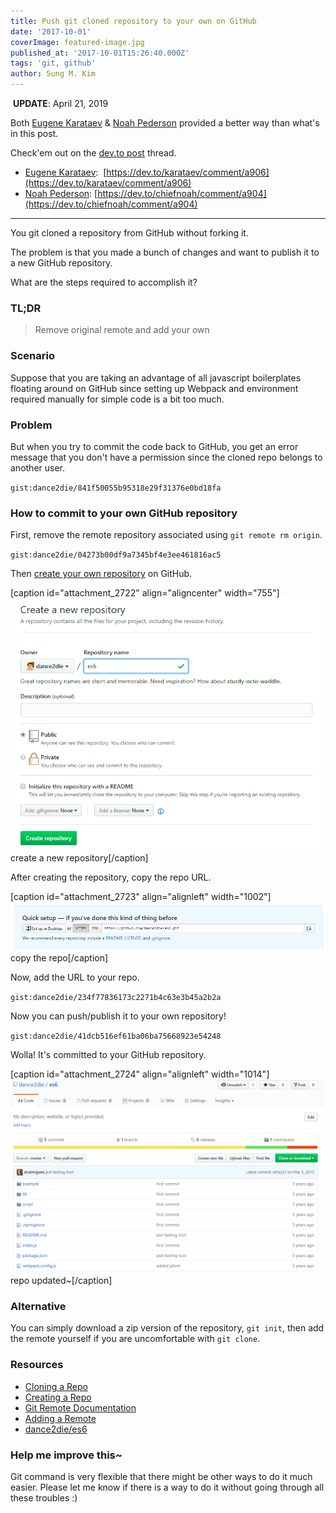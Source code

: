 ```yaml
---
title: Push git cloned repository to your own on GitHub
date: '2017-10-01'
coverImage: featured-image.jpg
published_at: '2017-10-01T15:26:40.000Z'
tags: 'git, github'
author: Sung M. Kim
---
```


 **UPDATE**: April 21, 2019 

Both [Eugene Karataev](https://dev.to/karataev) & [Noah Pederson](https://dev.to/chiefnoah) provided a better way than what's in this post.

Check'em out on the [dev.to post](https://dev.to/dance2die/push-git-cloned-repository-to-your-own-on-github-1ili) thread.

- [Eugene Karataev](http://postepenno.com/):  [https://dev.to/karataev/comment/a906](https://dev.to/karataev/comment/a906)
- [Noah Pederson](https://packetlostandfound.us/): [https://dev.to/chiefnoah/comment/a904](https://dev.to/chiefnoah/comment/a904)

* * *

You git cloned a repository from GitHub without forking it.

The problem is that you made a bunch of changes and want to publish it to a new GitHub repository.

What are the steps required to accomplish it?

### TL;DR

> Remove original remote and add your own

### Scenario

Suppose that you are taking an advantage of all javascript boilerplates floating around on GitHub since setting up Webpack and environment required manually for simple code is a bit too much.

### Problem

But when you try to commit the code back to GitHub, you get an error message that you don't have a permission since the cloned repo belongs to another user.

`gist:dance2die/841f50055b95318e29f31376e0bd18fa`

### How to commit to your own GitHub repository

First, remove the remote repository associated using `git remote rm origin`.

`gist:dance2die/04273b00df9a7345bf4e3ee461816ac5`

Then [create your own repository](https://help.github.com/articles/create-a-repo/) on GitHub.

\[caption id="attachment\_2722" align="aligncenter" width="755"\]![create a new repository](./images/create-a-new-repository.png) create a new repository\[/caption\]

After creating the repository, copy the repo URL.

\[caption id="attachment\_2723" align="alignleft" width="1002"\]![copy the repo](./images/copy-the-repo.png) copy the repo\[/caption\]

Now, add the URL to your repo.

`gist:dance2die/234f77836173c2271b4c63e3b45a2b2a`

Now you can push/publish it to your own repository!

`gist:dance2die/41dcb516ef61ba06ba75668923e54248`

Wolla! It's committed to your GitHub repository.

\[caption id="attachment\_2724" align="alignleft" width="1014"\]![repo updated~](./images/repo-updated.png) repo updated~\[/caption\]

### Alternative

You can simply download a zip version of the repository, `git init`, then add the remote yourself if you are uncomfortable with `git clone`.

### Resources

- [Cloning a Repo](https://help.github.com/articles/cloning-a-repository/)
- [Creating a Repo](https://help.github.com/articles/create-a-repo/)
- [Git Remote Documentation](https://git-scm.com/docs/git-remote)
- [Adding a Remote](https://help.github.com/articles/adding-a-remote/)
- [dance2die/es6](https://github.com/dance2die/es6)

### Help me improve this~

Git command is very flexible that there might be other ways to do it much easier. Please let me know if there is a way to do it without going through all these troubles :)

